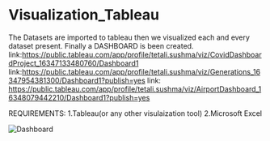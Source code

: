 # Visualization_Tableau

The Datasets are imported to tableau then we visualized each and every dataset present. Finally a DASHBOARD is been created.
link:https://public.tableau.com/app/profile/tetali.sushma/viz/CovidDashboardProject_16347133480760/Dashboard1
link:https://public.tableau.com/app/profile/tetali.sushma/viz/Generations_16347954381300/Dashboard1?publish=yes
link: https://public.tableau.com/app/profile/tetali.sushma/viz/AirportDashboard_16348079442210/Dashboard1?publish=yes

REQUIREMENTS:
1.Tableau(or any other visulaization tool)
2.Microsoft Excel

![Dashboard](https://user-images.githubusercontent.com/92709453/138121999-198edb09-55b5-4df3-9a01-78fec13a10ba.png)

